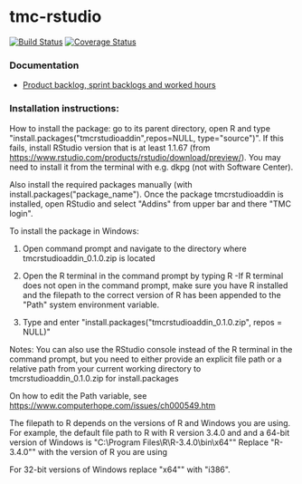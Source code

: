 # tmc-rstudio

[![Build Status](https://travis-ci.org/RTMC/tmc-rstudio.svg?branch=master)](https://travis-ci.org/RTMC/tmc-rstudio)
[![Coverage Status](https://coveralls.io/repos/github/RTMC/tmc-rstudio/badge.svg?branch=master)](https://coveralls.io/github/RTMC/tmc-rstudio?branch=master)

### Documentation

* [Product backlog, sprint backlogs and worked hours](https://docs.google.com/spreadsheets/d/1uS8EfZtXFUFsn7fuUvls3LqDM_Vpn82c1zXXGLNh6ws/)

### Installation instructions:


How to install the package: go to its parent directory, open R and type "install.packages("tmcrstudioaddin",repos=NULL, type="source")".
If this fails, install RStudio version that is at least 1.1.67 (from https://www.rstudio.com/products/rstudio/download/preview/). You may need to install it from the terminal with e.g. dkpg (not with Software Center).

Also install the required packages manually (with install.packages("package_name").
Once the package tmcrstudioaddin is installed, open RStudio and select "Addins" from upper bar and there "TMC login".


To install the package in Windows:

1. Open command prompt and navigate to the directory where tmcrstudioaddin_0.1.0.zip is located
2. Open the R terminal in the command prompt by typing R
  -If R terminal does not open in the command prompt, make sure you have R installed and the filepath to the correct version of R has been appended to the "Path" system environment variable.

3. Type and enter "install.packages("tmcrstudioaddin_0.1.0.zip", repos = NULL)"

Notes:
  You can also use the RStudio console instead of the R terminal in the command prompt, but you need to either provide an explicit file path or a relative path from your current working directory to tmcrstudioaddin_0.1.0.zip for install.packages

  On how to edit the Path variable, see https://www.computerhope.com/issues/ch000549.htm

  The filepath to R depends on the versions of R and Windows you are using. For example, the default file path to R with R version 3.4.0 and and a 64-bit version of Windows is "C:\Program Files\R\R-3.4.0\bin\x64""
    Replace "R-3.4.0"" with the version of R you are using

For 32-bit versions of Windows replace "x64"" with "i386".
